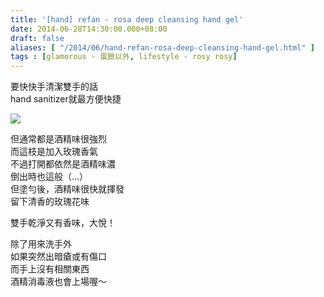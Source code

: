```yaml
---
title: '[hand] refan - rosa deep cleansing hand gel'
date: 2014-06-28T14:30:00.000+08:00
draft: false
aliases: [ "/2014/06/hand-refan-rosa-deep-cleansing-hand-gel.html" ]
tags : [glamorous - 蛋臉以外, lifestyle - rosy rosy]
---
```


要快快手清潔雙手的話  
hand sanitizer就最方便快捷  

[![](https://1.bp.blogspot.com/-7G-F4pt3tAg/XEMsX8dVlrI/AAAAAAAAFyk/RiATSro1SGgtdx3Ek6siehwNhxv3bomnACLcBGAs/s640/14437469573_b6eb674696_z.jpg)](https://1.bp.blogspot.com/-7G-F4pt3tAg/XEMsX8dVlrI/AAAAAAAAFyk/RiATSro1SGgtdx3Ek6siehwNhxv3bomnACLcBGAs/s1600/14437469573_b6eb674696_z.jpg)

但通常都是酒精味很強烈  
而這枝是加入玫瑰香氣  
不過打開都依然是酒精味濃  
倒出時也這般（...）  
但塗勻後，酒精味很快就揮發  
留下清香的玫瑰花味  
  
雙手乾淨又有香味，大悅！  
  
除了用來洗手外  
如果突然出暗瘡或有傷口  
而手上沒有相關東西  
酒精消毒液也會上場喔～